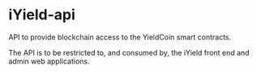 # iYield-api


API to provide blockchain access to the YieldCoin smart contracts.

The API is to be restricted to, and consumed by, the iYield front end and admin web applications.

